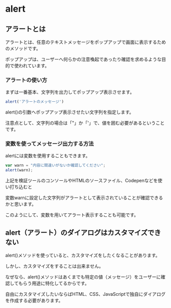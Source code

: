 # alert
 
## アラートとは

アラートとは、任意のテキストメッセージをポップアップで画面に表示するためのメソッドです。

ポップアップは、ユーザーへ何らかの注意喚起であったり確認を求めるような目的で使われています。

### アラートの使い方

まずは一番基本、文字列を出力してポップアップ表示させます。


```js
alert('アラートのメッセージ')
```

alert()の引数へポップアップ表示させたい文字列を指定します。

注意点として、文字列の場合は「"」か「'」で、値を囲む必要があるということです。

### 変数を使ってメッセージ出力する方法

alertには変数を使用することもできます。

```js
var warn = "内容に間違いがないか確認してください";
alert(warn);
```

上記を検証ツールのコンソールやHTMLのソースファイル、Codepenなどを使い打ち込むと

変数warnに設定した文字列がアラートとして表示されていることが確認できるかと思います。

このようにして、変数を用いてアラート表示することも可能です。

## alert（アラート）のダイアログはカスタマイズできない

alert()メソッドを使っていると、カスタマイズをしたくなることがあります。

しかし、カスタマイズをすることは出来ません。

なぜなら、alert()メソッドはあくまでも特定の値（メッセージ）をユーザーに確認してもらう用途に特化してるからです。

自由にカスタマイズしたいならばHTML、CSS、JavaScriptで独自にダイアログを作成する必要があります。